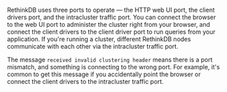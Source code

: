 RethinkDB uses three ports to operate &mdash; the HTTP web UI port,
the client drivers port, and the intracluster traffic port. You can
connect the browser to the web UI port to administer the cluster right
from your browser, and connect the client drivers to the client driver
port to run queries from your application. If you're running a
cluster, different RethinkDB nodes communicate with each other via the
intracluster traffic port.

The message `received invalid clustering header` means there is a port
mismatch, and something is connecting to the wrong port. For example,
it's common to get this message if you accidentally point the browser or
connect the client drivers to the intracluster traffic port.